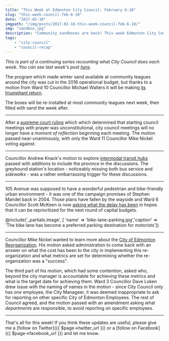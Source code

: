 ```yaml
---
title: "This Week at Edmonton City Council: February 6-10"
slug: "this-week-council-feb-6-10"
date: "2017-02-10"
imgpath: "/img/posts/2017-02-10-this-week-council-feb-6-10/"
img: "sandbox.jpg"
description: "Community sandboxes are back! This week Edmonton City Council also talked about 105 ave streetscape delays, and intermodal transit hubs"
tags: 
    - "city-council"
    - "council-recap"
---
```


*This is part of a continuing series recounting what City Council does each week. You can see last week's post [here](/blog/2017/02/03/this-week-city-council-jan-30-feb-3/).*

The program which made winter sand available at community leagues around the city was cut in the 2016 operational budget,
but thanks to a motion from Ward 10 Councillor Michael Walters it will be making [its triumphant return](http://edmonton.ctvnews.ca/city-council-to-bring-back-sandbox-program-1.3275374).

The boxes will be re-installed at most community leagues next week, then filled with sand the week after.

---

After a [supreme court ruling](http://www.cbc.ca/news/canada/edmonton/no-moment-of-reflection-at-edmonton-city-council-1.3800422) which
which determined that starting council meetings with prayer was unconstitutional, city council meetings will no longer have
a _moment of reflection_ beginning each meeting. The motion passed near-unanimously, with only the Ward 11 Councillor Mike Nickel voting against.

---

Councillor Andrew Knack's motion to explore [intermodal transit hubs](http://edmontonjournal.com/news/local-news/city-councillor-pushes-for-transportation-hub-in-light-of-remote-greyhound-terminal)
passed with additions to include the province in the discussions. The greyhound station's location - noticeably missing both bus service
and _sidewalks_ - was a rather embarrassing trigger for these discussions.


---

105 Avenue was supposed to have a wonderful pedestrian and bike-friendly urban environment - it was one of the campaign
promises of Stephen Mandel back in 2004. Those plans have fallen by the wayside and Ward 6 Councillor Scott McKeen is
now [asking what the delay has been](http://edmontonjournal.com/news/local-news/bitterly-disappointed-developer-wants-answers-on-north-edge-failures)
in hopes that it can be reprioritized for the next round of capital budgets.

@include('_partials.image', [ 'name' => 'bike-lane-parking.jpg','caption' => 'The bike lane has become a preferred parking destination for motorists'])

---

Councillor Mike Nickel wanted to learn more about the [City of Edmonton Reorganization](http://blog.mastermaq.ca/2016/01/28/the-city-of-edmonton-is-reorganizing-in-support-of-functional-integration/).
His motion asked administration to come back with an answer on what the cost has been to the city in implementing this re-organization
and what metrics are set for determining whether the re-organization was a "success". 

The third part of his motion, which had some contention, asked
who, beyond the city manager is accountable for achieving these metrics and what is the target date for achieving them.
Ward 3 Councillor Dave Loken drew issue with the naming of names in the motion - since City Council only has _one_ employee, the City Manageer,
it was deemed inappropriate to ask for reporting on other specific City of Edmonton Employees. The rest of Council agreed,
and the motion passed with an amendment asking what _departments_ are responsible, to avoid reporting on specific employees.

---

That's all for this week! If you think these updates are useful, please give me a [follow on Twitter]({{ $page->twitter_url }})
or a [follow on Facebook]({{ $page->facebook_url }}) and let me know.
